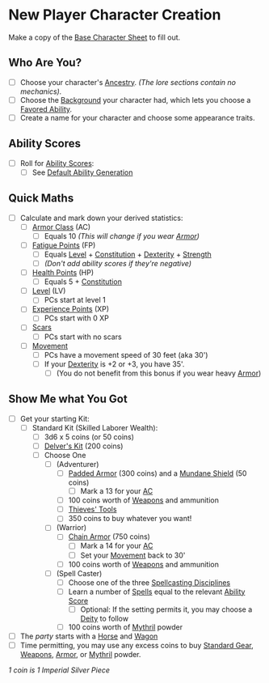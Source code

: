 # New Player Character Creation

Make a copy of the [Base Character Sheet](Characters/Base%20Character%20Sheet.md) to fill out.

## Who Are You?

- [ ] Choose your character's [Ancestry](../Player%20Characters/Ancenstries/Ancestry.md). *(The lore sections contain no mechanics).*
- [ ] Choose the [Background](../Player%20Characters/Background.md) your character had, which lets you choose a [Favored Ability](../Player%20Characters/Favored%20Ability.md).
- [ ] Create a name for your character and choose some appearance traits.

## Ability Scores

- [ ] Roll for [Ability Scores](../Player%20Characters/Chosen%20Statistics/Ability%20Scores.md):
	- [ ] See [Default Ability Generation](Default%20Ability%20Generation.md)

## Quick Maths

- [ ] Calculate and mark down your derived statistics:
	- [ ] [Armor Class](../Player%20Characters/Derived%20Statistics/Armor%20Class.md) (AC)
		- [ ] Equals 10 *(This will change if you wear [Armor](../Items/Armor.md))*
	- [ ] [Fatigue Points](../Player%20Characters/Derived%20Statistics/Fatigue%20Points.md) (FP)
		- [ ] Equals [Level](../Player%20Characters/Derived%20Statistics/Level.md) + [Constitution](../Player%20Characters/Chosen%20Statistics/Constitution.md) + [Dexterity](../Player%20Characters/Chosen%20Statistics/Dexterity.md) + [Strength](../Player%20Characters/Chosen%20Statistics/Strength.md)
		- [ ] *(Don't add ability scores if they're negative)*
	- [ ] [Health Points](../Player%20Characters/Derived%20Statistics/Health%20Points.md) (HP)
		- [ ] Equals 5 + [Constitution](../Player%20Characters/Chosen%20Statistics/Constitution.md)
	- [ ] [Level](../Player%20Characters/Derived%20Statistics/Level.md) (LV)
		- [ ] PCs start at level 1
	- [ ] [Experience Points](../Player%20Characters/Derived%20Statistics/Experience%20Points.md) (XP)
		- [ ] PCs start with 0 XP
	- [ ] [Scars](../Player%20Characters/Derived%20Statistics/Scars.md)
		- [ ] PCs start with no scars
	- [ ] [Movement](../Game%20Procedures/Movement.md)
		- [ ] PCs have a movement speed of 30 feet (aka 30')
		- [ ] If your [Dexterity](../Player%20Characters/Chosen%20Statistics/Dexterity.md) is +2 or +3, you have 35'.
			- [ ] (You do not benefit from this bonus if you wear heavy [Armor](../Items/Armor.md))

## Show Me what You Got

- [ ] Get your starting Kit:
	- [ ] Standard Kit (Skilled Laborer Wealth):
		- [ ] 3d6 x 5 coins (or 50 coins)
		- [ ] [Delver's Kit](../Items/Delver's%20Kit.md) (200 coins)
		- [ ] Choose One
			- [ ] (Adventurer)
				- [ ] [Padded Armor](../Items/Individual%20Item%20Cards/Armors/Mundane%20Armors/Padded%20Armor.md) (300 coins) and a [Mundane Shield](../Items/Individual%20Item%20Cards/Armors/Mundane%20Armors/Mundane%20Shield.md) (50 coins)
					- [ ] Mark a 13 for your [AC](../Player%20Characters/Derived%20Statistics/Armor%20Class.md)
				- [ ] 100 coins worth of [Weapons](../Items/Weapons.md) and ammunition
				- [ ] [Thieves' Tools](../Items/Individual%20Item%20Cards/Gear/50%20Coins/Thieves'%20Tools.md)
				- [ ] 350 coins to buy whatever you want!
			- [ ] (Warrior)
				- [ ] [Chain Armor](../Items/Individual%20Item%20Cards/Armors/Mundane%20Armors/Chain%20Armor.md) (750 coins)
					- [ ] Mark a 14 for your [AC](../Player%20Characters/Derived%20Statistics/Armor%20Class.md)
					- [ ] Set your [Movement](../Game%20Procedures/Movement.md) back to 30'
				- [ ] 100 coins worth of [Weapons](../Items/Weapons.md) and ammunition
			- [ ] (Spell Caster)
				- [ ] Choose one of the three [Spellcasting Disciplines](../Magic/The%20Spellcasting%20Disciplines/Spellcasting%20Disciplines.md)
				- [ ] Learn a number of [Spells](../Magic/Spells.md) equal to the relevant [Ability Score](../Player%20Characters/Chosen%20Statistics/Ability%20Scores.md)
					- [ ] Optional: If the setting permits it, you may choose a [Deity](../Magic/Deities/Deities.md) to follow
				- [ ] 100 coins worth of [Mythril](../Magic/Mythril.md) powder
- [ ] The *party* starts with a [Horse](../Items/Individual%20Item%20Cards/Gear/250%20Coins/Horse,%20Draft.md) and [Wagon](../Items/Individual%20Item%20Cards/Gear/250%20Coins/Wagon.md)
- [ ] Time permitting, you may use any excess coins to buy [Standard Gear](../Items/Standard%20Gear.md), [Weapons](../Items/Weapons.md), [Armor](../Items/Armor.md), or [Mythril](../Magic/Mythril.md) powder.

*1 coin is 1 Imperial Silver Piece*

